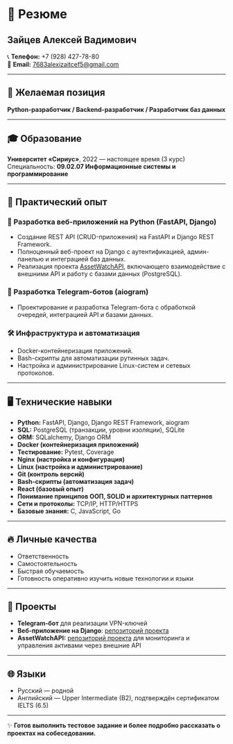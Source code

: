 


# 📝 Резюме

## Зайцев Алексей Вадимович

📞 **Телефон:** +7 (928) 427-78-80  
📧 **Email:** [7683alexizaitcef5@gmail.com](mailto:7683alexizaitcef5@gmail.com)

---

## 🎯 Желаемая позиция

**Python-разработчик / Backend-разработчик / Разработчик баз данных**

---

## 🎓 Образование

**Университет «Сириус»**, 2022 — настоящее время (3 курс)  
Специальность: **09.02.07 Информационные системы и программирование**

---

## 💼 Практический опыт

### 🚀 Разработка веб-приложений на Python (FastAPI, Django)
- Создание REST API (CRUD-приложения) на FastAPI и Django REST Framework.
- Полноценный веб-проект на Django с аутентификацией, админ-панелью и интеграцией баз данных.
- Реализация проекта [AssetWatchAPI](https://github.com/anonim767bn/AssetWatchAPI), включающего взаимодействие с внешними API и работу с базами данных (PostgreSQL).

### 🤖 Разработка Telegram-ботов (aiogram)
- Проектирование и разработка Telegram-бота с обработкой очередей, интеграцией API и базами данных.

### 🛠 Инфраструктура и автоматизация
- Docker-контейнеризация приложений.
- Bash-скрипты для автоматизации рутинных задач.
- Настройка и администрирование Linux-систем и сетевых протоколов.

---

## 🖥 Технические навыки

- **Python:** FastAPI, Django, Django REST Framework, aiogram
- **SQL:** PostgreSQL (транзакции, уровни изоляции), SQLite
- **ORM:** SQLalchemy, Django ORM
- **Docker (контейнеризация приложений)**
- **Тестирование:** Pytest, Coverage
- **Nginx (настройка и конфигурация)**
- **Linux (настройка и администрирование)**
- **Git (контроль версий)**
- **Bash-скрипты (автоматизация задач)**
- **React (базовый опыт)**
- **Понимание принципов ООП, SOLID и архитектурных паттернов**
- **Сети и протоколы:** TCP/IP, HTTP/HTTPS
- **Базовые знания:** C, JavaScript, Go

---

## 🔥 Личные качества

- Ответственность
- Самостоятельность
- Быстрая обучаемость
- Готовность оперативно изучить новые технологии и языки

---

## 📂 Проекты

- **Telegram-бот** для реализации VPN-ключей
- **Веб-приложение на Django**: [репозиторий проекта](https://github.com/anonim767bn/django-project)
- **AssetWatchAPI:** [репозиторий проекта](https://github.com/anonim767bn/AssetWatchAPI) для мониторинга и управления активами через внешние API

---

## 🌐 Языки

- Русский — родной
- Английский — Upper Intermediate (B2), подтверждён сертификатом IELTS (6.5)

---

✨ **Готов выполнить тестовое задание и более подробно рассказать о проектах на собеседовании.**
